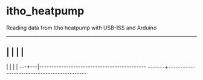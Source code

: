 # itho_heatpump
Reading data from Itho heatpump with USB-ISS and Arduino


-----------
|         |
|         |
-----------
   |   |
   |   |
---+---|--------------------------------------------
-------+--------------------------------------------